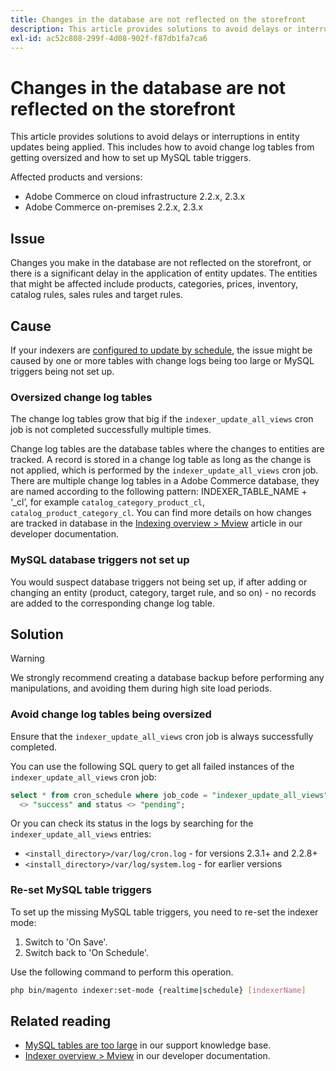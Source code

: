 ```yaml
---
title: Changes in the database are not reflected on the storefront
description: This article provides solutions to avoid delays or interruptions in entity updates being applied. This includes how to avoid change log tables from getting oversized and how to set up MySQL table triggers.
exl-id: ac52c808-299f-4d08-902f-f87db1fa7ca6
---
```

# Changes in the database are not reflected on the storefront

This article provides solutions to avoid delays or interruptions in entity updates being applied. This includes how to avoid change log tables from getting oversized and how to set up MySQL table triggers.

Affected products and versions:

* Adobe Commerce on cloud infrastructure 2.2.x, 2.3.x
* Adobe Commerce on-premises 2.2.x, 2.3.x

## Issue

Changes you make in the database are not reflected on the storefront, or there is a significant delay in the application of entity updates. The entities that might be affected include products, categories, prices, inventory, catalog rules, sales rules and target rules.

## Cause

If your indexers are [configured to update by schedule](https://devdocs.magento.com/guides/v2.3/config-guide/cli/config-cli-subcommands-index.html#configure-indexers), the issue might be caused by one or more tables with change logs being too large or MySQL triggers being not set up.

### Oversized change log tables

The change log tables grow that big if the `indexer_update_all_views` cron job is not completed successfully multiple times.

Change log tables are the database tables where the changes to entities are tracked. A record is stored in a change log table as long as the change is not applied, which is performed by the `indexer_update_all_views` cron job. There are multiple change log tables in a Adobe Commerce database, they are named according to the following pattern: INDEXER\_TABLE\_NAME + ‘\_cl’,  for example `catalog_category_product_cl`, `catalog_product_category_cl`. You can find more details on how changes are tracked in database in the [Indexing overview > Mview](https://devdocs.magento.com/guides/v2.3/extension-dev-guide/indexing.html#m2devgde-mview) article in our developer documentation.

### MySQL database triggers not set up

You would suspect database triggers not being set up, if after adding or changing an entity (product, category, target rule, and so on) - no records are added to the corresponding change log table.

## Solution

>[!WARNING]
>
>We strongly recommend creating a database backup before performing any manipulations, and avoiding them during high site load periods.

### Avoid change log tables being oversized

Ensure that the `indexer_update_all_views` cron job is always successfully completed.

You can use the following SQL query to get all failed instances of the `indexer_update_all_views` cron job:

```sql
select * from cron_schedule where job_code = "indexer_update_all_views" and status
  <> "success" and status <> "pending";
```

Or you can check its status in the logs by searching for the `indexer_update_all_views` entries:

* `<install_directory>/var/log/cron.log` - for versions 2.3.1+ and 2.2.8+
* `<install_directory>/var/log/system.log` - for earlier versions

### Re-set MySQL table triggers

To set up the missing MySQL table triggers, you need to re-set the indexer mode:

1. Switch to 'On Save'.
1. Switch back to 'On Schedule'.

Use the following command to perform this operation.

```bash
php bin/magento indexer:set-mode {realtime|schedule} [indexerName]
```

## Related reading

<ul><li title="MySQL tables are too large"><a href="/help/troubleshooting/database/mysql-tables-are-too-large.md">MySQL tables are too large</a> in our support knowledge base.</li>
<li title="MySQL tables are too large"><a href="https://devdocs.magento.com/guides/v2.3/extension-dev-guide/indexing.html#m2devgde-mview">Indexer overview > Mview</a> in our developer documentation.</li></ul>
